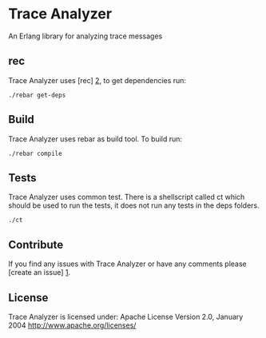 # Trace Analyzer
An Erlang library for analyzing trace messages

## rec
Trace Analyzer uses [rec] [2], to get dependencies run:

`./rebar get-deps`

## Build
Trace Analyzer uses rebar as build tool. To build run:

`./rebar compile`

## Tests
Trace Analyzer uses common test. There is a shellscript called ct which should be used to run the tests, it does not run any tests in the deps folders.

`./ct`

## Contribute
If you find any issues with Trace Analyzer or have any comments please [create an issue] [1].

## License
Trace Analyzer is licensed under:
Apache License
Version 2.0, January 2004
http://www.apache.org/licenses/

[1]: https://github.com/devR2/Trace-Analyzer/issues "Trace Analyzer issues"
[2]: https://github.com/devR2/rec
